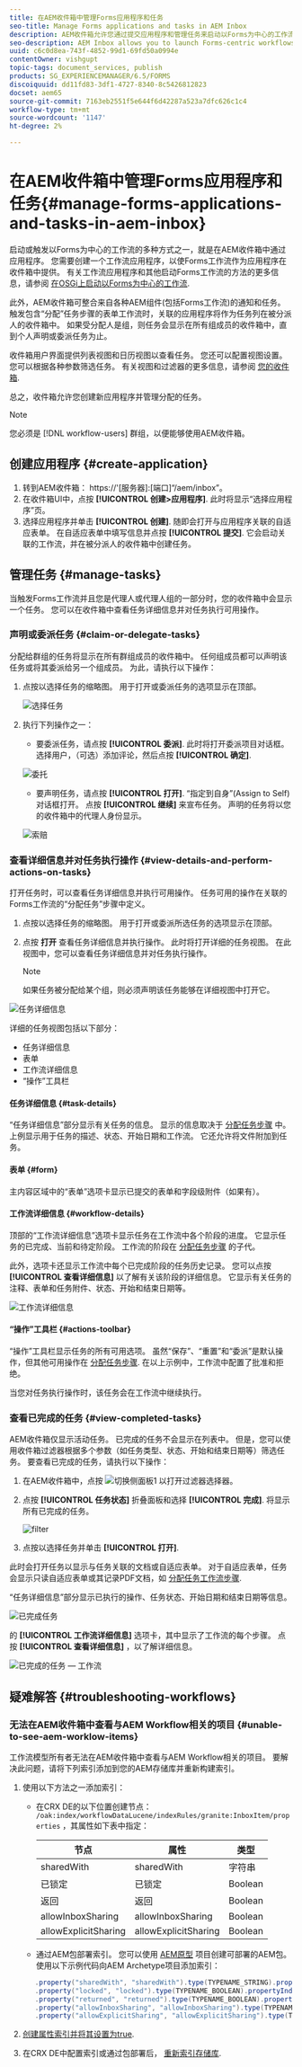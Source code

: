 ```yaml
---
title: 在AEM收件箱中管理Forms应用程序和任务
seo-title: Manage Forms applications and tasks in AEM Inbox
description: AEM收件箱允许您通过提交应用程序和管理任务来启动以Forms为中心的工作流。
seo-description: AEM Inbox allows you to launch Forms-centric workflows through submitting applications and manage tasks.
uuid: c6c0d8ea-743f-4852-99d1-69fd50a0994e
contentOwner: vishgupt
topic-tags: document_services, publish
products: SG_EXPERIENCEMANAGER/6.5/FORMS
discoiquuid: dd11fd83-3df1-4727-8340-8c5426812823
docset: aem65
source-git-commit: 7163eb2551f5e644f6d42287a523a7dfc626c1c4
workflow-type: tm+mt
source-wordcount: '1147'
ht-degree: 2%

---
```



# 在AEM收件箱中管理Forms应用程序和任务{#manage-forms-applications-and-tasks-in-aem-inbox}

启动或触发以Forms为中心的工作流的多种方式之一，就是在AEM收件箱中通过应用程序。 您需要创建一个工作流应用程序，以使Forms工作流作为应用程序在收件箱中提供。 有关工作流应用程序和其他启动Forms工作流的方法的更多信息，请参阅 [在OSGi上启动以Forms为中心的工作流](aem-forms-workflow.md#launch).

此外，AEM收件箱可整合来自各种AEM组件(包括Forms工作流)的通知和任务。 触发包含“分配”任务步骤的表单工作流时，关联的应用程序将作为任务列在被分派人的收件箱中。 如果受分配人是组，则任务会显示在所有组成员的收件箱中，直到个人声明或委派任务为止。

收件箱用户界面提供列表视图和日历视图以查看任务。 您还可以配置视图设置。 您可以根据各种参数筛选任务。 有关视图和过滤器的更多信息，请参阅 [您的收件箱](https://experienceleague.adobe.com/docs/experience-manager-cloud-service/sites/authoring/getting-started/inbox.html#inbox-in-the-header).

总之，收件箱允许您创建新应用程序并管理分配的任务。

>[!NOTE]
>
>您必须是 [!DNL workflow-users] 群组，以便能够使用AEM收件箱。

## 创建应用程序 {#create-application}

1. 转到AEM收件箱： https://&#39;[服务器]:[端口]“/aem/inbox”。
1. 在收件箱UI中，点按 **[!UICONTROL 创建>应用程序]**. 此时将显示“选择应用程序”页。
1. 选择应用程序并单击 **[!UICONTROL 创建]**. 随即会打开与应用程序关联的自适应表单。 在自适应表单中填写信息并点按 **[!UICONTROL 提交]**. 它会启动关联的工作流，并在被分派人的收件箱中创建任务。

## 管理任务 {#manage-tasks}

当触发Forms工作流并且您是代理人或代理人组的一部分时，您的收件箱中会显示一个任务。 您可以在收件箱中查看任务详细信息并对任务执行可用操作。

### 声明或委派任务 {#claim-or-delegate-tasks}

分配给群组的任务将显示在所有群组成员的收件箱中。 任何组成员都可以声明该任务或将其委派给另一个组成员。 为此，请执行以下操作：

1. 点按以选择任务的缩略图。 用于打开或委派任务的选项显示在顶部。

   ![选择任务](assets/select-task.png)

1. 执行下列操作之一：

   * 要委派任务，请点按 **[!UICONTROL 委派]**. 此时将打开委派项目对话框。 选择用户，（可选）添加评论，然后点按 **[!UICONTROL 确定]**.

   ![委托](assets/delegate.png)

   * 要声明任务，请点按 **[!UICONTROL 打开]**. “指定到自身”(Assign to Self)对话框打开。 点按 **[!UICONTROL 继续]** 来宣布任务。 声明的任务将以您的收件箱中的代理人身份显示。

   ![索赔](assets/claim.png)

### 查看详细信息并对任务执行操作 {#view-details-and-perform-actions-on-tasks}

打开任务时，可以查看任务详细信息并执行可用操作。 任务可用的操作在关联的Forms工作流的“分配任务”步骤中定义。

1. 点按以选择任务的缩略图。 用于打开或委派所选任务的选项显示在顶部。
1. 点按 **打开** 查看任务详细信息并执行操作。 此时将打开详细的任务视图。 在此视图中，您可以查看任务详细信息并对任务执行操作。

   >[!NOTE]
   >
   >如果任务被分配给某个组，则必须声明该任务能够在详细视图中打开它。

![任务详细信息](assets/task-details.png)

详细的任务视图包括以下部分：

* 任务详细信息
* 表单
* 工作流详细信息
* “操作”工具栏

#### 任务详细信息 {#task-details}

“任务详细信息”部分显示有关任务的信息。 显示的信息取决于 [分配任务步骤](https://experienceleague.adobe.com/docs/experience-manager-65/developing/extending-aem/extending-workflows/workflows-step-ref.html#extending-aem) 中。 上例显示用于任务的描述、状态、开始日期和工作流。 它还允许将文件附加到任务。

#### 表单 {#form}

主内容区域中的“表单”选项卡显示已提交的表单和字段级附件（如果有）。

#### 工作流详细信息 {#workflow-details}

顶部的“工作流详细信息”选项卡显示任务在工作流中各个阶段的进度。 它显示任务的已完成、当前和待定阶段。 工作流的阶段在 [分配任务步骤](https://experienceleague.adobe.com/docs/experience-manager-65/developing/extending-aem/extending-workflows/workflows-step-ref.html#extending-aem) 的子代。

此外，选项卡还显示工作流中每个已完成阶段的任务历史记录。 您可以点按 **[!UICONTROL 查看详细信息]** 以了解有关该阶段的详细信息。 它显示有关任务的注释、表单和任务附件、状态、开始和结束日期等。

![工作流详细信息](assets/workflow-details.png)

#### “操作”工具栏 {#actions-toolbar}

“操作”工具栏显示任务的所有可用选项。 虽然“保存”、“重置”和“委派”是默认操作，但其他可用操作在 [分配任务步骤](https://experienceleague.adobe.com/docs/experience-manager-65/developing/extending-aem/extending-workflows/workflows-step-ref.html#extending-aem). 在以上示例中，工作流中配置了批准和拒绝。

当您对任务执行操作时，该任务会在工作流中继续执行。

### 查看已完成的任务 {#view-completed-tasks}

AEM收件箱仅显示活动任务。 已完成的任务不会显示在列表中。 但是，您可以使用收件箱过滤器根据多个参数（如任务类型、状态、开始和结束日期等）筛选任务。 要查看已完成的任务，请执行以下操作：

1. 在AEM收件箱中，点按 ![切换侧面板1](assets/toggle-side-panel1.png) 以打开过滤器选择器。
1. 点按 **[!UICONTROL 任务状态]** 折叠面板和选择 **[!UICONTROL 完成]**. 将显示所有已完成的任务。

   ![filter](assets/filter.png)

1. 点按以选择任务并单击 **[!UICONTROL 打开]**.

此时会打开任务以显示与任务关联的文档或自适应表单。 对于自适应表单，任务会显示只读自适应表单或其记录PDF文档，如 [分配任务工作流步骤](https://experienceleague.adobe.com/docs/experience-manager-65/developing/extending-aem/extending-workflows/workflows-step-ref.html#extending-aem).

“任务详细信息”部分显示已执行的操作、任务状态、开始日期和结束日期等信息。

![已完成任务](assets/completed-task.png)

的 **[!UICONTROL 工作流详细信息]** 选项卡，其中显示了工作流的每个步骤。 点按 **[!UICONTROL 查看详细信息]** ，以了解详细信息。

![已完成的任务 — 工作流](assets/completed-task-workflow.png)

## 疑难解答 {#troubleshooting-workflows}

### 无法在AEM收件箱中查看与AEM Workflow相关的项目 {#unable-to-see-aem-worklow-items}

工作流模型所有者无法在AEM收件箱中查看与AEM Workflow相关的项目。 要解决此问题，请将下列索引添加到您的AEM存储库并重新构建索引。

1. 使用以下方法之一添加索引：

   * 在CRX DE的以下位置创建节点： `/oak:index/workflowDataLucene/indexRules/granite:InboxItem/properties` ，其属性如下表中指定：

      | 节点 | 属性 | 类型 |
      |---|---|---|
      | sharedWith | sharedWith | 字符串 |
      | 已锁定 | 已锁定 | Boolean |
      | 返回 | 返回 | Boolean |
      | allowInboxSharing | allowInboxSharing | Boolean |
      | allowExplicitSharing | allowExplicitSharing | Boolean |


   * 通过AEM包部署索引。 您可以使用 [AEM原型](https://experienceleague.adobe.com/docs/experience-manager-core-components/using/developing/archetype/overview.html?lang=en) 项目创建可部署的AEM包。 使用以下示例代码向AEM Archetype项目添加索引：

   ```Java
      .property("sharedWith", "sharedWith").type(TYPENAME_STRING).propertyIndex()
      .property("locked", "locked").type(TYPENAME_BOOLEAN).propertyIndex()
      .property("returned", "returned").type(TYPENAME_BOOLEAN).propertyIndex()
      .property("allowInboxSharing", "allowInboxSharing").type(TYPENAME_BOOLEAN).propertyIndex()
      .property("allowExplicitSharing", "allowExplicitSharing").type(TYPENAME_BOOLEAN).propertyIndex()
   ```

1. [创建属性索引并将其设置为true](https://experienceleague.adobe.com/docs/experience-manager-65/deploying/deploying/queries-and-indexing.html?lang=en#the-property-index).

1. 在CRX DE中配置索引或通过包部署后， [重新索引存储库](https://helpx.adobe.com/in/experience-manager/kb/HowToCheckLuceneIndex.html#Completelyrebuildtheindex).

